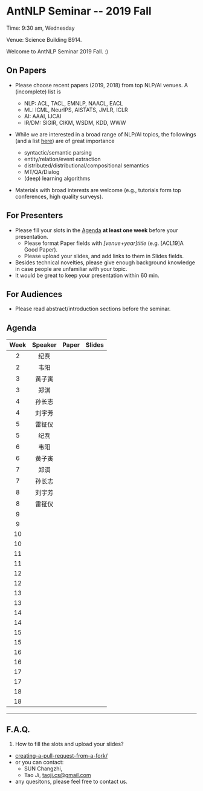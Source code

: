  # AntNLP Seminar -- 2019 Fall

Time: 9:30 am, Wednesday

Venue: Science Building B914.

Welcome to AntNLP Seminar 2019 Fall. :)

## On Papers

- Please choose recent papers (2019, 2018) from top NLP/AI venues. A (incomplete) list is
  - NLP: ACL, TACL, EMNLP, NAACL, EACL
  - ML:  ICML, NeurIPS, AISTATS, JMLR, ICLR
  - AI:  AAAI, IJCAI
  - IR/DM: SIGIR, CIKM, WSDM, KDD, WWW

- While we are interested in a broad range of NLP/AI topics, the followings (and a list [here](https://slack-files.com/T22T1UP8Q-F726RJERH-9a39cc3d9a)) are of great importance

  - syntactic/semantic parsing
  - entity/relation/event extraction
  - distributed/distributional/compositional semantics
  - MT/QA/Dialog
  - (deep) learning algorithms

- Materials with broad interests are welcome (e.g., tutorials form top conferences, high quality surveys).

## For Presenters

- Please fill your slots in the [Agenda](#agenda) **at least one week** before your presentation.
  - Please format Paper fields with *[venue+year]title* (e.g. [ACL19]A Good Paper).
  - Please upload your slides, and add links to them in Slides fields.
- Besides technical novelties, please give enough background knowledge in case people are unfamiliar with your topic.
- It would be great to keep your presentation within 60 min.

## For Audiences

- Please read abstract/introduction sections before the seminar.

## Agenda

Week   | Speaker   | Paper   | Slides
:---:  | :---: | --- | :---:
2      |  纪焘  |   |
2      |  韦阳  |   |
3      | 黄子寅 |   |
3      |  郑淇  |   |
4      | 孙长志 |   |
4      | 刘宇芳 |   |
5      | 雷钲仪 |   |
5      |  纪焘  |   |
6      |  韦阳  |   |
6      | 黄子寅 |   |
7      |  郑淇 |   |
7      | 孙长志 |   |
8      | 刘宇芳 |   |
8      | 雷钲仪 |   |
9      |  |   |
9      |  |   |
10     |  |   |
10     |  |   |
11     |  |   |
11     |  |   |
12     |  |   |
12     |  |   |
13     |  |   |
13     |  |   |
14     |  |   |
14     |  |   |
15     |  |   |
15     |  |   |
16     |  |   |
16     |  |   |
17     |  |   |
17     |  |   |
18     |  |   |
18     |  |   |

---
## F.A.Q.

1. How to fill the slots and upload your slides?
- [creating-a-pull-request-from-a-fork/](https://help.github.com/articles/creating-a-pull-request-from-a-fork/)
- or you can contact:
  - SUN  Changzhi,
  - Tao Ji, <taoji.cs@gmail.com>
- any quesitons, please feel free to contact us.
